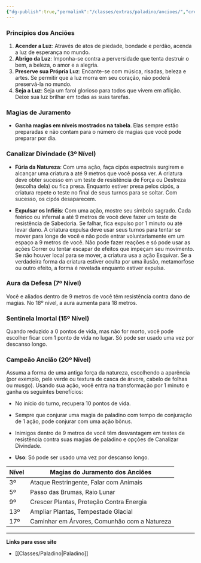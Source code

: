 ```yaml
---
{"dg-publish":true,"permalink":"/classes/extras/paladino/ancioes/","created":"2024-08-17T10:43:49.056-03:00","updated":"2024-07-28T22:17:16.631-03:00"}
---
```



### **Princípios dos Anciões**

1. **Acender a Luz**: Através de atos de piedade, bondade e perdão, acenda a luz de esperança no mundo.
2. **Abrigo da Luz**: Imponha-se contra a perversidade que tenta destruir o bem, a beleza, o amor e a alegria.
3. **Preserve sua Própria Luz**: Encante-se com música, risadas, beleza e artes. Se permitir que a luz morra em seu coração, não poderá preservá-la no mundo.
4. **Seja a Luz**: Seja um farol glorioso para todos que vivem em aflição. Deixe sua luz brilhar em todas as suas tarefas.

### **Magias de Juramento**

- **Ganha magias em níveis mostrados na tabela**. Elas sempre estão preparadas e não contam para o número de magias que você pode preparar por dia.

### **Canalizar Divindade** (3º Nível)

- **Fúria da Natureza**: Com uma ação, faça cipós espectrais surgirem e alcançar uma criatura a até 9 metros que você possa ver. A criatura deve obter sucesso em um teste de resistência de Força ou Destreza (escolha dela) ou fica presa. Enquanto estiver presa pelos cipós, a criatura repete o teste no final de seus turnos para se soltar. Com sucesso, os cipós desaparecem.

- **Expulsar os Infiéis**: Com uma ação, mostre seu símbolo sagrado. Cada feérico ou infernal a até 9 metros de você deve fazer um teste de resistência de Sabedoria. Se falhar, fica expulso por 1 minuto ou até levar dano. A criatura expulsa deve usar seus turnos para tentar se mover para longe de você e não pode entrar voluntariamente em um espaço a 9 metros de você. Não pode fazer reações e só pode usar as ações Correr ou tentar escapar de efeitos que impeçam seu movimento. Se não houver local para se mover, a criatura usa a ação Esquivar. Se a verdadeira forma da criatura estiver oculta por uma ilusão, metamorfose ou outro efeito, a forma é revelada enquanto estiver expulsa.

### **Aura da Defesa** (7º Nível)

Você e aliados dentro de 9 metros de você têm resistência contra dano de magias. No 18º nível, a aura aumenta para 18 metros.

### **Sentinela Imortal** (15º Nível)

Quando reduzido a 0 pontos de vida, mas não for morto, você pode escolher ficar com 1 ponto de vida no lugar. Só pode ser usado uma vez por descanso longo.

### **Campeão Ancião** (20º Nível)

Assuma a forma de uma antiga força da natureza, escolhendo a aparência (por exemplo, pele verde ou textura de casca de árvore, cabelo de folhas ou musgo). Usando sua ação, você entra na transformação por 1 minuto e ganha os seguintes benefícios:

- No início do turno, recupera 10 pontos de vida.
- Sempre que conjurar uma magia de paladino com tempo de conjuração de 1 ação, pode conjurar com uma ação bônus.
- Inimigos dentro de 9 metros de você têm desvantagem em testes de resistência contra suas magias de paladino e opções de Canalizar Divindade.

- **Uso**: Só pode ser usado uma vez por descanso longo.

| Nível | Magias do Juramento dos Anciões             |
|-------|---------------------------------------------|
| 3º    | Ataque Restringente, Falar com Animais       |
| 5º    | Passo das Brumas, Raio Lunar                |
| 9º    | Crescer Plantas, Proteção Contra Energia    |
| 13º   | Ampliar Plantas, Tempestade Glacial         |
| 17º   | Caminhar em Árvores, Comunhão com a Natureza|

___
**Links para esse site**
- [[Classes/Paladino\|Paladino]]